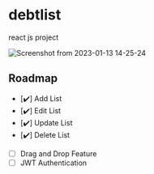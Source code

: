 # debtlist
react js project


![Screenshot from 2023-01-13 14-25-24](https://user-images.githubusercontent.com/66134967/212279577-c83e7794-50a8-4829-bd3b-6da4741db2fe.png)


<!-- ROADMAP -->
## Roadmap

- [:heavy_check_mark:] Add List
- [:heavy_check_mark:] Edit List
- [:heavy_check_mark:] Update List
- [:heavy_check_mark:] Delete List
- [ ] Drag and Drop Feature
- [ ] JWT Authentication

